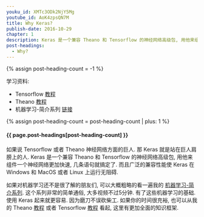 ```yaml
---
youku_id: XMTc3ODk2NjY5Mg
youtube_id: AoK4zpsQN7M
title: Why Keras?
publish-date: 2016-10-29
chapter: 1
description: Keras 是一个兼容 Theano 和 Tensorflow 的神经网络高级包, 用他来组件一个神经网络非常的快速, 几条语句就搞定了. 而且广泛的兼容性能使 Keras 在 Windows 和 MacOS 或者 Linux 上穿梭自如.
post-headings:
  - Why?
---
```

{% assign post-heading-count = -1 %}

学习资料:
  * Tensorflow [教程](/tutorials/machine-learning/tensorflow/)
  * Theano [教程](/tutorials/machine-learning/theano/)
  * 机器学习-简介系列 [链接](/tutorials/machine-learning/ML-intro/)

{% assign post-heading-count = post-heading-count | plus: 1 %}
<h4 class="tut-h4-pad" id="{{ page.post-headings[post-heading-count] }}">{{ page.post-headings[post-heading-count] }}</h4>

如果说 Tensorflow 或者 Theano 神经网络方面的巨人.
那 Keras 就是站在巨人肩膀上的人. Keras 是一个兼容 Theano 和 Tensorflow 的神经网络高级包, 
用他来组件一个神经网络更加快速, 几条语句就搞定了. 
而且广泛的兼容性能使 Keras 在 Windows 和 MacOS 或者 Linux 上运行无阻碍.

如果对机器学习还不是很了解的朋友们, 可以大概粗略的看一遍我的 [机器学习-简介系列](/tutorials/machine-learning/ML-intro/). 这个系列非常的简单通俗, 大多视频不过5分钟.
有了这些机器学习的基础. 使用 Keras 起来就更容易. 因为磨刀不误砍柴工. 如果你的时间很充裕, 也可以从我的 Theano [教程](/tutorials/machine-learning/theano/) 或者 Tensorflow [教程](/tutorials/machine-learning/tensorflow/)
看起, 这里有更加全面的知识框架.